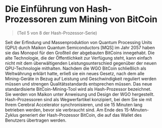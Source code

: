 # Die Einführung von Hash-Prozessoren zum Mining von BitCoin
> (Teil 5 von 8 der Hash-Prozessor-Serie)

Seit der Erfindung und Massenproduktion von Quantum Processing Units (QPU) durch Maikon Quantum Semiconductors [MQS] im Jahr 2057 haben sie das Monopol für den Großteil der abgebauten BitCoins innegehabt. Die alte Technologie, die der Öffentlichkeit zur Verfügung steht, kann einfach nicht mit dem überwältigenden Leistungsunterschied gegenüber der neuen QPU-Technologie mithalten. Nachdem die WGO BitCoin schließlich als Weltwährung erklärt hatte, erließ sie ein neues Gesetz, nach dem alle Mining-Geräte in Bezug auf Leistung und Geschwindigkeit reguliert werden müssen und strengen Qualitätsstandards entsprechen müssen. Das neue standardisierte BitCoin-Mining-Tool wird als Hash-Prozessor bezeichnet. Sie werden von Maikon unter Anweisung und Design der WGO hergestellt. Hash-Prozessoren sind als Wegwerfartikel konzipiert, bei dem Sie sie mit Ihrem Cerebral Accelerator synchronisieren, und sie 15 Minuten lang betrieben werden, bevor sie verbraucht sind. Am Ende des 15-Minuten-Zyklus generiert der Hash-Prozessor BitCoin, die auf das Wallet des Benutzers übertragen werden.
